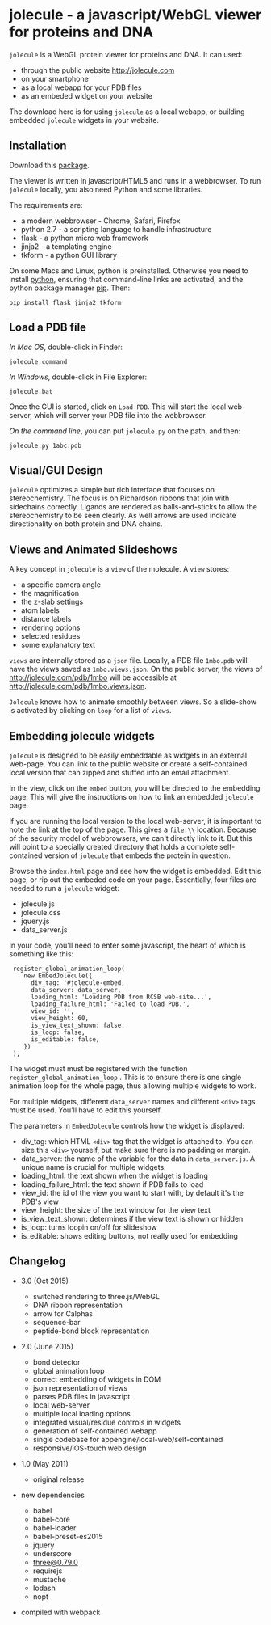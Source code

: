 

# jolecule - a javascript/WebGL viewer for proteins and DNA

`jolecule` is a WebGL protein viewer for proteins and DNA. It can used:

- through the public website <http://jolecule.com> 
- on your smartphone
- as a local webapp for your PDB files
- as an embeded widget on your website

The download here is for using `jolecule` as a local webapp, or building embedded `jolecule` widgets in  your website.


## Installation

Download this [package](https://github.com/boscoh/jolecule/archive/master.zip).

The viewer is written in javascript/HTML5 and runs in a webbrowser. To run `jolecule` locally, you also need Python and some libraries.

The requirements are:

- a modern webbrowser - Chrome, Safari, Firefox
- python 2.7 - a scripting language to handle infrastructure
- flask - a python micro web framework
- jinja2 - a templating engine
- tkform - a python GUI library

On some Macs and Linux, python is preinstalled. Otherwise you need to install [python](https://www.python.org/downloads/), ensuring that command-line links are activated, and the python package manager [pip](https://pip.pypa.io/en/latest/installing.html). Then:

    pip install flask jinja2 tkform

## Load a PDB file

_In Mac OS_, double-click in Finder:
    
    jolecule.command

_In Windows_, double-click in File Explorer:

    jolecule.bat

Once the GUI is started, click on `Load PDB`. This will start the local web-server, which will server your PDB file into the webbrowser.  

_On the command line_, you can put `jolecule.py` on the path, and then:

    jolecule.py 1abc.pdb


## Visual/GUI Design 

`jolecule` optimizes a simple but rich interface that focuses on stereochemistry. The focus is on Richardson ribbons that join with sidechains correctly. Ligands are rendered as balls-and-sticks to allow the stereochemistry to be seen clearly. As well arrows are used indicate directionality on both protein and DNA chains.


## Views and Animated Slideshows

A key concept in `jolecule` is a `view` of the molecule. A `view` stores:

- a specific camera angle
- the magnification
- the z-slab settings
- atom labels
- distance labels
- rendering options
- selected residues
- some explanatory text

`views` are internally stored as a `json` file. Locally, a PDB file `1mbo.pdb` will have the views saved as `1mbo.views.json`. On the public server, the views of <http://jolecule.com/pdb/1mbo> will be accessible at <http://jolecule.com/pdb/1mbo.views.json>.

 `Jolecule` knows how to animate smoothly between views. So a slide-show is activated by clicking on `loop` for a list of `views`.


## Embedding jolecule widgets

`jolecule` is designed to be easily embeddable as widgets in an external web-page. You can link to the public website or create a self-contained local version that can zipped and stuffed into an email attachment.

In the view, click on the `embed` button, you will be directed to the embedding page. This will give the instructions on how to link an embedded `jolecule` page.

If you are running the local version to the local web-server, it is important to note the link at the top of the page. This gives a `file:\\` location. Because of the security model of webbrowsers, we can't directly link to it. But this will point to a specially created directory that holds a complete self-contained version of `jolecule` that embeds the protein in question.

Browse the `index.html` page and see how the widget is embedded. Edit this page, or rip out the embeded code on your page. Essentially, four files are needed to run a `jolecule` widget:

- jolecule.js
- jolecule.css
- jquery.js
- data_server.js 

In your code, you'll need to enter some javascript, the heart of which is something like this:

     register_global_animation_loop(
        new EmbedJolecule({
          div_tag: '#jolecule-embed, 
          data_server: data_server,
          loading_html: 'Loading PDB from RCSB web-site...', 
          loading_failure_html: 'Failed to load PDB.', 
          view_id: '',  
          view_height: 60, 
          is_view_text_shown: false,
          is_loop: false,
          is_editable: false,
        })
     );

The widget must must be registered with the function `register_global_animation_loop` . This is to ensure there is one single animation loop for the whole page, thus allowing multiple widgets to work. 

For multiple widgets, different `data_server` names and different `<div>` tags must be used. You'll have to edit this yourself.

The parameters in `EmbedJolecule` controls how the widget is displayed:

- div_tag: which HTML `<div>` tag that the widget is attached to. You can size this `<div>` yourself, but make sure there is no padding or margin.
- data_server: the name of the variable for the data in `data_server.js`. A unique name is crucial for multiple widgets.
- loading_html: the text shown when the widget is loading
- loading_failure_html: the text shown if PDB fails to load
- view_id: the id of the view you want to start with, by default it's the PDB's view
- view_height: the size of the text window for the view text
- is_view_text_shown: determines if the view text is shown or hidden
- is_loop: turns loopin on/off for slideshow
- is_editable: shows editing buttons, not really used for embedding

## Changelog

- 3.0 (Oct 2015)
    - switched rendering to three.js/WebGL
    - DNA ribbon representation
    - arrow for Calphas
    - sequence-bar 
    - peptide-bond block representation
- 2.0 (June 2015)
	- bond detector 
	- global animation loop
	- correct embedding of widgets in DOM
	- json representation of views
	- parses PDB files in javascript
	- local web-server
	- multiple local loading options
	- integrated visual/residue controls in widgets
	- generation of self-contained webapp
	- single codebase for appengine/local-web/self-contained
	- responsive/iOS-touch web design
- 1.0 (May 2011) 
    - original release

- new dependencies
    - babel 
    - babel-core 
    - babel-loader 
    - babel-preset-es2015 
    - jquery 
    - underscore 
    - three@0.79.0
    - requirejs
    - mustache
    - lodash
    - nopt
- compiled with webpack